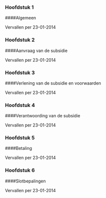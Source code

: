 <meta http-equiv='Content-Type' content='text/html; charset=utf-8' />

### Hoofdstuk  1  

####Algemeen

Vervallen per 23-01-2014 

### Hoofdstuk  2  

####Aanvraag van de subsidie

Vervallen per 23-01-2014 

### Hoofdstuk  3  

####Verlening van de subsidie en voorwaarden

Vervallen per 23-01-2014 

### Hoofdstuk  4  

####Verantwoording van de subsidie

Vervallen per 23-01-2014 

### Hoofdstuk  5  

####Betaling

Vervallen per 23-01-2014 

### Hoofdstuk  6  

####Slotbepalingen

Vervallen per 23-01-2014 

